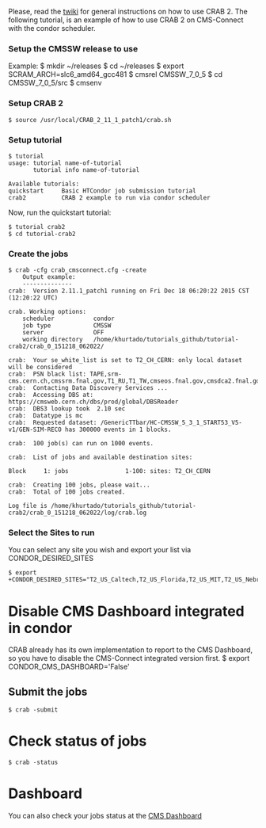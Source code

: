 [title]: - "CRAB 2 example to run via condor scheduler"

Please, read the [twiki](https://twiki.cern.ch/twiki/bin/view/CMSPublic/SWGuideCrab2) for general instructions on how to use CRAB 2.
The following tutorial, is an example of how to use CRAB 2 on CMS-Connect with the condor scheduler.

### Setup the CMSSW release to use

Example:
	$ mkdir ~/releases
	$ cd ~/releases
	$ export SCRAM_ARCH=slc6_amd64_gcc481
	$ cmsrel CMSSW_7_0_5
	$ cd CMSSW_7_0_5/src 
	$ cmsenv

### Setup CRAB 2

	$ source /usr/local/CRAB_2_11_1_patch1/crab.sh

### Setup tutorial

	$ tutorial 
	usage: tutorial name-of-tutorial 
	       tutorial info name-of-tutorial
	
	Available tutorials: 
	quickstart     Basic HTCondor job submission tutorial
	crab2          CRAB 2 example to run via condor scheduler

Now, run the quickstart tutorial:

	$ tutorial crab2
	$ cd tutorial-crab2 

### Create the jobs 
	$ crab -cfg crab_cmsconnect.cfg -create
        Output example:
        --------------
	crab:  Version 2.11.1_patch1 running on Fri Dec 18 06:20:22 2015 CST (12:20:22 UTC)
	
	crab. Working options:
		scheduler           condor
		job type            CMSSW
		server              OFF
		working directory   /home/khurtado/tutorials_github/tutorial-crab2/crab_0_151218_062022/
	
	crab:  Your se_white_list is set to T2_CH_CERN: only local dataset will be considered
	crab:  PSN black list: TAPE,srm-cms.cern.ch,cmssrm.fnal.gov,T1_RU,T1_TW,cmseos.fnal.gov,cmsdca2.fnal.gov,T2_PK_NCP,T3_US_Vanderbilt_EC2
	crab:  Contacting Data Discovery Services ...
	crab:  Accessing DBS at: https://cmsweb.cern.ch/dbs/prod/global/DBSReader
	crab:  DBS3 lookup took  2.10 sec
	crab:  Datatype is mc
	crab:  Requested dataset: /GenericTTbar/HC-CMSSW_5_3_1_START53_V5-v1/GEN-SIM-RECO has 300000 events in 1 blocks.
	
	crab:  100 job(s) can run on 1000 events.
	
	crab:  List of jobs and available destination sites:
	
	Block     1: jobs                1-100: sites: T2_CH_CERN
	
	crab:  Creating 100 jobs, please wait...
	crab:  Total of 100 jobs created.
	
	Log file is /home/khurtado/tutorials_github/tutorial-crab2/crab_0_151218_062022/log/crab.log

### Select the Sites to run

You can select any site you wish and export your list via CONDOR_DESIRED_SITES

	$ export +CONDOR_DESIRED_SITES="T2_US_Caltech,T2_US_Florida,T2_US_MIT,T2_US_Nebraska,T2_US_Purdue,T2_US_UCSD,T2_US_Vanderbilt,T2_US_Wisconsin,T3_US_Baylor,T3_US_Colorado,T3_US_Cornell,T3_US_FIT,T3_US_FIU,T3_US_NotreDame,T3_US_Omaha_Long,T3_US_OSU,T3_US_PuertoRico,T3_US_Rutgers,T3_US_TAMU,T3_US_TTU,T3_US_UCD,T3_US_UCR,T3_US_UCSB,T3_US_UMD,T3_US_UMiss"

# Disable CMS Dashboard integrated in condor
CRAB already has its own implementation to report to the CMS Dashboard, so you have to disable the CMS-Connect integrated version first.
	$ export CONDOR_CMS_DASHBOARD='False'

## Submit the jobs
	$ crab -submit

# Check status of jobs
	$ crab -status


# Dashboard
You can also check your jobs status at the [CMS Dashboard](http://dashboard.cern.ch/cms/)
